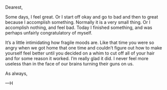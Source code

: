 Dearest,

Some days, I feel great. Or I start off okay and go to bad and then to great because I accomplish something. Normally it is a very small thing. Or I accomplish nothing, and feel bad. Today I finished something, and was perhaps unfairly congratulatory of myself.

It’s a little intimidating how fragile moods are. Like that time you were so angry when we got home that one time and couldn’t figure out how to make yourself feel better until you decided on a whim to cut off all of your hair and for some reason it worked. I’m really glad it did. I never feel more useless than in the face of our brains turning their guns on us.

As always,

—H